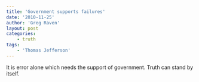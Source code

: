 ```yaml
---
title: 'Government supports failures'
date: '2010-11-25'
author: 'Greg Raven'
layout: post
categories:
    - truth
tags:
    - 'Thomas Jefferson'
---
```


It is error alone which needs the support of government. Truth can stand by itself.